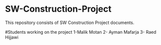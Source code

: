 # SW-Construction-Project
This repository consists of SW Construction Project documents.

#Students working on the project
1-Malik Motan
2- Ayman Mafarja
3- Raed Hijjawi
